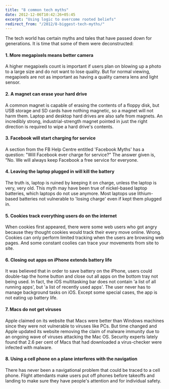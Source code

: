 ```yaml
---
title: "8 common tech myths"
date: 2012-12-06T10:42:26+05:45
excerpt: "Using logic to overcome rooted beliefs"
redirect_from: "/2012/8-biggest-tech-myths/"
---
```


The tech world has certain myths and tales that have passed down for generations. It is time that some of them were deconstructed:

#### 1. More megapixels means better camera

A higher megapixels count is important if users plan on blowing up a photo to a large size and do not want to lose quality. But for normal viewing, megapixels are not as important as having a quality camera lens and light sensor.

#### 2. A magnet can erase your hard drive

A common magnet is capable of erasing the contents of a floppy disk, but USB storage and SD cards have nothing magnetic, so a magnet will not harm them. Laptop and desktop hard drives are also safe from magnets. An incredibly strong, industrial-strength magnet pointed in just the right direction is required to wipe a hard drive's contents.

#### 3. Facebook will start charging for service

A section from the FB Help Centre entitled 'Facebook Myths' has a question: "Will Facebook ever charge for service?" The answer given is, "No. We will always keep Facebook a free service for everyone.

#### 4. Leaving the laptop plugged in will kill the battery

The truth is, laptop is ruined by keeping it on charge, unless the laptop is very, very old. This myth may have been true of nickel-based laptop batteries, which laptops do not use anymore. Most laptops use lithium-based batteries not vulnerable to 'losing charge' even if kept them plugged in.

#### 5. Cookies track everything users do on the internet

When cookies first appeared, there were some web users who got angry because they thought cookies would track their every move online. Wrong. Cookies can only perform limited tracking when the users are browsing web pages. And some constant coolies can trace your movements from site to site.

#### 6. Closing out apps on iPhone extends battery life

It was believed that in order to save battery on the iPhone, users could double-tap the home button and close out all apps on the bottom tray not being used. In fact, the iOS multitasking bar does not contain 'a list of all running apps', but 'a list of recently used apps'. The user never has to manage background tasks on iOS. Except some special cases, the app is not eating up battery life.

#### 7. Macs do not get viruses

Apple claimed on its website that Macs were better than Windows machines since they were not vulnerable to viruses like PCs. But time changed and Apple updated its website removing the claim of malware immunity due to an ongoing wave of viruses attacking the Mac OS. Security experts lately found that 2.6 per cent of Macs that had downloaded a virus-checker were infected with malware.

#### 8. Using a cell phone on a plane interferes with the navigation

There has never been a navigational problem that could be traced to a cell phone. Flight attendants make users put off phones before takeoffs and landing to make sure they have people's attention and for individual safety.

